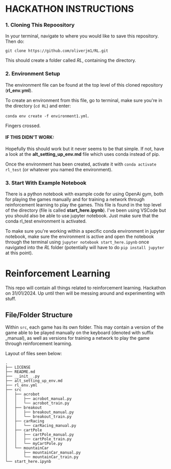 # HACKATHON INSTRUCTIONS

### 1. Cloning This Repoository

In your terminal, navigate to where you would like to save this repository. Then do:

`git clone https://github.com/oliverjm1/RL.git`

This should create a folder called *RL*, containing the directory.

### 2. Environment Setup

The environment file can be found at the top level of this cloned repository (**rl_env.yml**).

To create an environment from this file, go to terminal, make sure you're in the directory (`cd RL`) and enter:

`conda env create -f environment1.yml`.
 
 Fingers crossed.

#### IF THIS DIDN'T WORK:

Hopefully this should work but it never seems to be that simple. If not, have a look at the **alt_setting_up_env.md** file which uses conda instead of pip. 

Once the environment has been created, activate it with `conda activate rl_test` (or whatever you named the environment).

### 3. Start With Example Notebook

There is a python notebook with example code for using OpenAi gym, both for playing the games manually and for training a network through reinforcement learning to play the games. This file is found in the top level of the directory (file is called **start_here.ipynb**). I've been using VSCode but you should also be able to use jupyter notebook. Just make sure that the conda rl_test environment is activated. 

To make sure you're working within a specific conda environment in jupyter notebook, make sure the environment is active and open the notebook through the terminal using `jupyter notebook start_here.ipynb` once navigated into the *RL* folder (potentially will have to do `pip install jupyter` at this point).

# Reinforcement Learning

This repo will contain all things related to reinforcement learning.
Hackathon on 31/01/2024.
Up until then will be messing around and experimenting with stuff.

## File/Folder Structure

Within `src`, each game has its own folder. This may contain a version of the game able to be played manually on the keyboard (denoted with suffix _manual), as well as versions for training a network to play the game through reinforcement learning.

Layout of files seen below:

```
.
├── LICENSE
├── README.md
├── __init__.py
├── alt_setting_up_env.md
├── rl_env.yml
├── src
│   ├── acrobot
│   │   ├── acrobot_manual.py
│   │   └── acrobot_train.py
│   ├── breakout
│   │   ├── breakout_manual.py
│   │   └── breakout_train.py
│   ├── carRacing
│   │   └── carRacing_manual.py
│   ├── cartPole
│   │   ├── cartPole_manual.py
│   │   ├── cartPole_train.py
│   │   └── myCartPole.py
│   └── mountainCar
│       ├── mountainCar_manual.py
│       └── mountainCar_train.py
└── start_here.ipynb
```
